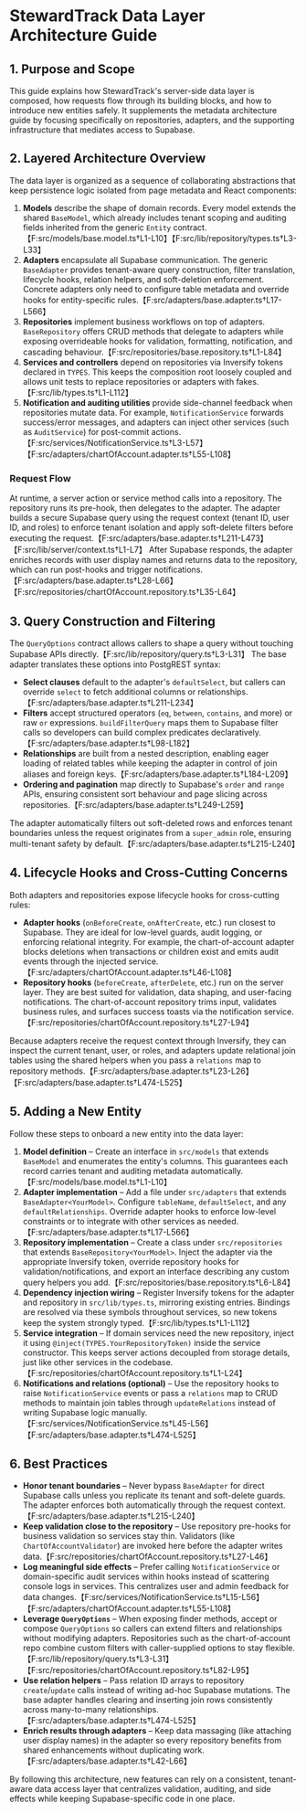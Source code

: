 # StewardTrack Data Layer Architecture Guide

## 1. Purpose and Scope
This guide explains how StewardTrack's server-side data layer is composed, how requests flow through its building blocks, and how to introduce new entities safely. It supplements the metadata architecture guide by focusing specifically on repositories, adapters, and the supporting infrastructure that mediates access to Supabase.

## 2. Layered Architecture Overview
The data layer is organized as a sequence of collaborating abstractions that keep persistence logic isolated from page metadata and React components:

1. **Models** describe the shape of domain records. Every model extends the shared `BaseModel`, which already includes tenant scoping and auditing fields inherited from the generic `Entity` contract.【F:src/models/base.model.ts†L1-L10】【F:src/lib/repository/types.ts†L3-L33】
2. **Adapters** encapsulate all Supabase communication. The generic `BaseAdapter` provides tenant-aware query construction, filter translation, lifecycle hooks, relation helpers, and soft-deletion enforcement. Concrete adapters only need to configure table metadata and override hooks for entity-specific rules.【F:src/adapters/base.adapter.ts†L17-L566】
3. **Repositories** implement business workflows on top of adapters. `BaseRepository` offers CRUD methods that delegate to adapters while exposing overrideable hooks for validation, formatting, notification, and cascading behaviour.【F:src/repositories/base.repository.ts†L1-L84】
4. **Services and controllers** depend on repositories via Inversify tokens declared in `TYPES`. This keeps the composition root loosely coupled and allows unit tests to replace repositories or adapters with fakes.【F:src/lib/types.ts†L1-L112】
5. **Notification and auditing utilities** provide side-channel feedback when repositories mutate data. For example, `NotificationService` forwards success/error messages, and adapters can inject other services (such as `AuditService`) for post-commit actions.【F:src/services/NotificationService.ts†L3-L57】【F:src/adapters/chartOfAccount.adapter.ts†L55-L108】

### Request Flow
At runtime, a server action or service method calls into a repository. The repository runs its pre-hook, then delegates to the adapter. The adapter builds a secure Supabase query using the request context (tenant ID, user ID, and roles) to enforce tenant isolation and apply soft-delete filters before executing the request.【F:src/adapters/base.adapter.ts†L211-L473】【F:src/lib/server/context.ts†L1-L7】 After Supabase responds, the adapter enriches records with user display names and returns data to the repository, which can run post-hooks and trigger notifications.【F:src/adapters/base.adapter.ts†L28-L66】【F:src/repositories/chartOfAccount.repository.ts†L35-L64】

## 3. Query Construction and Filtering
The `QueryOptions` contract allows callers to shape a query without touching Supabase APIs directly.【F:src/lib/repository/query.ts†L3-L31】 The base adapter translates these options into PostgREST syntax:

- **Select clauses** default to the adapter's `defaultSelect`, but callers can override `select` to fetch additional columns or relationships.【F:src/adapters/base.adapter.ts†L211-L234】
- **Filters** accept structured operators (`eq`, `between`, `contains`, and more) or raw `or` expressions. `buildFilterQuery` maps them to Supabase filter calls so developers can build complex predicates declaratively.【F:src/adapters/base.adapter.ts†L98-L182】
- **Relationships** are built from a nested description, enabling eager loading of related tables while keeping the adapter in control of join aliases and foreign keys.【F:src/adapters/base.adapter.ts†L184-L209】
- **Ordering and pagination** map directly to Supabase's `order` and `range` APIs, ensuring consistent sort behaviour and page slicing across repositories.【F:src/adapters/base.adapter.ts†L249-L259】

The adapter automatically filters out soft-deleted rows and enforces tenant boundaries unless the request originates from a `super_admin` role, ensuring multi-tenant safety by default.【F:src/adapters/base.adapter.ts†L215-L240】

## 4. Lifecycle Hooks and Cross-Cutting Concerns
Both adapters and repositories expose lifecycle hooks for cross-cutting rules:

- **Adapter hooks** (`onBeforeCreate`, `onAfterCreate`, etc.) run closest to Supabase. They are ideal for low-level guards, audit logging, or enforcing relational integrity. For example, the chart-of-account adapter blocks deletions when transactions or children exist and emits audit events through the injected service.【F:src/adapters/chartOfAccount.adapter.ts†L46-L108】
- **Repository hooks** (`beforeCreate`, `afterDelete`, etc.) run on the server layer. They are best suited for validation, data shaping, and user-facing notifications. The chart-of-account repository trims input, validates business rules, and surfaces success toasts via the notification service.【F:src/repositories/chartOfAccount.repository.ts†L27-L94】

Because adapters receive the request context through Inversify, they can inspect the current tenant, user, or roles, and adapters update relational join tables using the shared helpers when you pass a `relations` map to repository methods.【F:src/adapters/base.adapter.ts†L23-L26】【F:src/adapters/base.adapter.ts†L474-L525】

## 5. Adding a New Entity
Follow these steps to onboard a new entity into the data layer:

1. **Model definition** – Create an interface in `src/models` that extends `BaseModel` and enumerates the entity's columns. This guarantees each record carries tenant and auditing metadata automatically.【F:src/models/base.model.ts†L1-L10】
2. **Adapter implementation** – Add a file under `src/adapters` that extends `BaseAdapter<YourModel>`. Configure `tableName`, `defaultSelect`, and any `defaultRelationships`. Override adapter hooks to enforce low-level constraints or to integrate with other services as needed.【F:src/adapters/base.adapter.ts†L17-L566】
3. **Repository implementation** – Create a class under `src/repositories` that extends `BaseRepository<YourModel>`. Inject the adapter via the appropriate Inversify token, override repository hooks for validation/notifications, and export an interface describing any custom query helpers you add.【F:src/repositories/base.repository.ts†L6-L84】
4. **Dependency injection wiring** – Register Inversify tokens for the adapter and repository in `src/lib/types.ts`, mirroring existing entries. Bindings are resolved via these symbols throughout services, so new tokens keep the system strongly typed.【F:src/lib/types.ts†L1-L112】
5. **Service integration** – If domain services need the new repository, inject it using `@inject(TYPES.YourRepositoryToken)` inside the service constructor. This keeps server actions decoupled from storage details, just like other services in the codebase.【F:src/repositories/chartOfAccount.repository.ts†L1-L24】
6. **Notifications and relations (optional)** – Use the repository hooks to raise `NotificationService` events or pass a `relations` map to CRUD methods to maintain join tables through `updateRelations` instead of writing Supabase logic manually.【F:src/services/NotificationService.ts†L45-L56】【F:src/adapters/base.adapter.ts†L474-L525】

## 6. Best Practices
- **Honor tenant boundaries** – Never bypass `BaseAdapter` for direct Supabase calls unless you replicate its tenant and soft-delete guards. The adapter enforces both automatically through the request context.【F:src/adapters/base.adapter.ts†L215-L240】
- **Keep validation close to the repository** – Use repository pre-hooks for business validation so services stay thin. Validators (like `ChartOfAccountValidator`) are invoked here before the adapter writes data.【F:src/repositories/chartOfAccount.repository.ts†L27-L46】
- **Log meaningful side effects** – Prefer calling `NotificationService` or domain-specific audit services within hooks instead of scattering console logs in services. This centralizes user and admin feedback for data changes.【F:src/services/NotificationService.ts†L15-L56】【F:src/adapters/chartOfAccount.adapter.ts†L55-L108】
- **Leverage `QueryOptions`** – When exposing finder methods, accept or compose `QueryOptions` so callers can extend filters and relationships without modifying adapters. Repositories such as the chart-of-account repo combine custom filters with caller-supplied options to stay flexible.【F:src/lib/repository/query.ts†L3-L31】【F:src/repositories/chartOfAccount.repository.ts†L82-L95】
- **Use relation helpers** – Pass relation ID arrays to repository `create`/`update` calls instead of writing ad-hoc Supabase mutations. The base adapter handles clearing and inserting join rows consistently across many-to-many relationships.【F:src/adapters/base.adapter.ts†L474-L525】
- **Enrich results through adapters** – Keep data massaging (like attaching user display names) in the adapter so every repository benefits from shared enhancements without duplicating work.【F:src/adapters/base.adapter.ts†L42-L66】

By following this architecture, new features can rely on a consistent, tenant-aware data access layer that centralizes validation, auditing, and side effects while keeping Supabase-specific code in one place.

